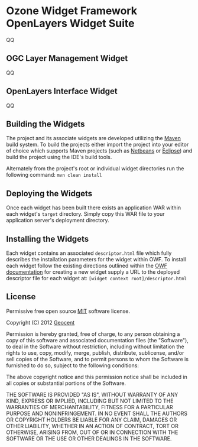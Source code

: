 
Ozone Widget Framework OpenLayers Widget Suite
===============================================
QQ

OGC Layer Management Widget
---------------------------
QQ

OpenLayers Interface Widget
---------------------------
QQ

Building the Widgets
--------------------
The project and its associate widgets are developed utilizing the
[Maven](http://maven.apache.org/) build system. To build the projects either import
the project into your editor of choice which supports Maven projects
(such as [Netbeans](http://netbeans.org/) or [Eclipse](http://www.eclipse.org/))
and build the project using the IDE's build tools.

Alternately from the project's root or individual widget directories run the following
command:
`mvn clean install`

Deploying the Widgets
---------------------
Once each widget has been built there exists an application WAR within each widget's
`target` directory. Simply copy this WAR file to your application server's deployment
directory.

Installing the Widgets
----------------------
Each widget contains an associated `descriptor.html` file which fully describes the
installation parameters for the widget within OWF. To install each widget follow the
existing directions outlined within the [OWF documentation](https://github.com/ozoneplatform/owf/wiki/OWF-7-Administrator-Creating-and-Editing-Widgets#wiki-1-creating-widgets)
for creating a new widget supply a URL to the deployed descriptor file for each widget at:
`[widget context root]/descriptor.html`

License
-------
Permissive free open source [MIT](http://opensource.org/licenses/MIT/) software
license.

Copyright (C) 2012 [Geocent](http://geocent.com/)

Permission is hereby granted, free of charge, to any person obtaining a copy of
this software and associated documentation files (the "Software"), to deal in
the Software without restriction, including without limitation the rights to
use, copy, modify, merge, publish, distribute, sublicense, and/or sell copies
of the Software, and to permit persons to whom the Software is furnished to do
so, subject to the following conditions:

The above copyright notice and this permission notice shall be included in all
copies or substantial portions of the Software.

THE SOFTWARE IS PROVIDED "AS IS", WITHOUT WARRANTY OF ANY KIND, EXPRESS OR
IMPLIED, INCLUDING BUT NOT LIMITED TO THE WARRANTIES OF MERCHANTABILITY,
FITNESS FOR A PARTICULAR PURPOSE AND NONINFRINGEMENT. IN NO EVENT SHALL THE
AUTHORS OR COPYRIGHT HOLDERS BE LIABLE FOR ANY CLAIM, DAMAGES OR OTHER
LIABILITY, WHETHER IN AN ACTION OF CONTRACT, TORT OR OTHERWISE, ARISING FROM,
OUT OF OR IN CONNECTION WITH THE SOFTWARE OR THE USE OR OTHER DEALINGS IN THE
SOFTWARE.